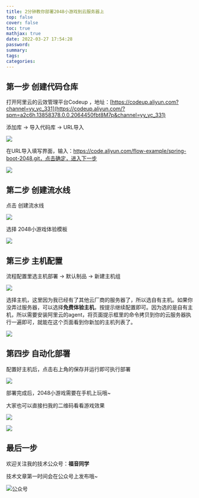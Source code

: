 ```yaml
---
title: 2分钟教你部署2048小游戏到云服务器上
top: false
cover: false
toc: true
mathjax: true
date: 2022-03-27 17:54:28
password:
summary:
tags:
categories:
---
```


## 第一步 创建代码仓库

打开阿里云的云效管理平台Codeup ，地址：[https://codeup.aliyun.com?channel=yy_yc_331](https://codeup.aliyun.com/?spm=a2c6h.13858378.0.0.2064450fbt8M7p&channel=yy_yc_331)

添加库 -> 导入代码库 -> URL导入

![](https://raw.githubusercontent.com/longbig/hexo-blogs/master/source/img/2048/1.png)

在URL导入填写界面，输入：https://code.aliyun.com/flow-example/spring-boot-2048.git，点击确定，进入下一步

![](https://raw.githubusercontent.com/longbig/hexo-blogs/master/source/img/2048/2.png)

## 第二步 创建流水线

点击 创建流水线

![](https://raw.githubusercontent.com/longbig/hexo-blogs/master/source/img/2048/3.png)

选择 2048小游戏体验模板

![](https://raw.githubusercontent.com/longbig/hexo-blogs/master/source/img/2048/4.png)

## 第三步 主机配置

流程配置里选主机部署 -> 默认制品 -> 新建主机组

![](https://raw.githubusercontent.com/longbig/hexo-blogs/master/source/img/2048/5.png)

选择主机，这里因为我已经有了其他云厂商的服务器了，所以选自有主机。如果你没弄过服务器，可以选择**免费体验主机**，按提示继续配置即可。因为选的是自有主机，所以需要安装阿里云的agent，将页面提示框里的命令拷贝到你的云服务器执行一遍即可，就能在这个页面看到你新加的主机列表了。

![](https://raw.githubusercontent.com/longbig/hexo-blogs/master/source/img/2048/7.png)



## 第四步 自动化部署

配置好主机后，点击右上角的保存并运行即可执行部署

![](https://raw.githubusercontent.com/longbig/hexo-blogs/master/source/img/2048/8.png)

部署完成后，2048小游戏需要在手机上玩哦~

大家也可以直接扫我的二维码看看游戏效果

![](https://raw.githubusercontent.com/longbig/hexo-blogs/master/source/img/2048/9.png)

![](https://raw.githubusercontent.com/longbig/hexo-blogs/master/source/img/2048/10.jpeg)



## 最后一步

欢迎关注我的技术公众号：**福音同学**

技术文章第一时间会在公众号上发布哦~

![公众号](https://raw.githubusercontent.com/longbig/hexo-blogs/master/source/img/wechat/%E5%85%AC%E4%BC%97%E5%8F%B7%E4%BA%8C%E7%BB%B4%E7%A0%81.jpeg)






